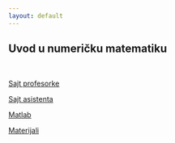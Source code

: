 ```yaml
---
layout: default
---
```


## Uvod u numeričku matematiku

<br>

[Sajt profesorke](http://www.matf.bg.ac.rs/p/sandra-hodzic/kurs/75/uvod-u-numeri�ku-matematiku/)

[Sajt asistenta](http://www.matf.bg.ac.rs/p/jelena/kurs/435/uvod-u-numeri�ku-matematiku/)

[Matlab](https://matlab.mathworks.com)

[Materijali](../materials/archive/UNM/)
